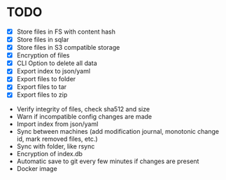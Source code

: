 # TODO

- [x] Store files in FS with content hash
- [x] Store files in sqlar
- [x] Store files in S3 compatible storage
- [x] Encryption of files
- [x] CLI Option to delete all data 
- [x] Export index to json/yaml
- [x] Export files to folder
- [x] Export files to tar
- [x] Export files to zip
- Verify integrity of files, check sha512 and size
- Warn if incompatible config changes are made
- Import index from json/yaml
- Sync between machines (add modification journal, monotonic change id, mark removed files, etc.)
- Sync with folder, like rsync
- Encryption of index.db
- Automatic save to git every few minutes if changes are present
- Docker image
